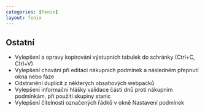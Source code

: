 ```yaml
---
categories: [fenix]
layout: fenix
---
```


## Ostatní
<ul>
<li>Vylepšení a opravy kopírování výstupních tabulek do schránky (Ctrl+C, Ctrl+V)</li>
<li>Vylepšení chování při editaci nákupních podmínek a následném přepnutí okna nebo fáze</li>
<li>Odstranění duplicit z některých obsahových webpacků</li>
<li>Vylepšení informační hlášky validace částí dnů proti nákupním podmínkám, při použití skupiny stanic</li>
<li>Vylepšení čitelnosti označených řádků v okně Nastavení podmínek</li>
</ul>
